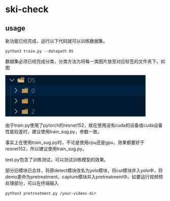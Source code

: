 # ski-check

## usage

新功能已经完成，运行以下代码就可以训练数据集。

```
python3 train.py --datapath DS
```

数据集必须已经完成分类，分类方法为将每一类图片放至对应标签的文件夹下，如图

![image](example.png)

由于train.py使用了pytorch的resnet152，故在使用没有cuda的设备或cuda设备性能较差时，建议使用train_sug.py，参数一致。

事实上在使用train_sug.py时，不论是使用cpu还是gpu，效果都要好于resnet152，所以建议使用train_sug.py。

test.py包含了训练测试，可以测试训练模型的效果。

部分旧模块已合并，将原detect模块改名为yolo模块，将cut模块并入yolo中，将demo更命为pretreatment，capture模块并入pretreatment中。如要运行视频预处理部分，可以在终端输入

```
python3 pretreatment.py /your-videos-dir
```

